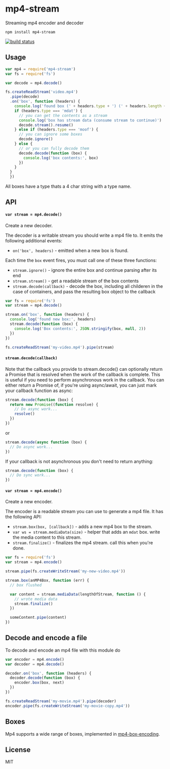 # mp4-stream

Streaming mp4 encoder and decoder

```
npm install mp4-stream
```

[![build status](http://img.shields.io/travis/mafintosh/mp4-stream.svg?style=flat)](http://travis-ci.org/mafintosh/mp4-stream)

## Usage

``` js
var mp4 = require('mp4-stream')
var fs = require('fs')

var decode = mp4.decode()

fs.createReadStream('video.mp4')
  .pipe(decode)
  .on('box', function (headers) {
    console.log('found box (' + headers.type + ') (' + headers.length + ')')
    if (headers.type === 'mdat') {
      // you can get the contents as a stream
      console.log('box has stream data (consume stream to continue)')
      decode.stream().resume()
    } else if (headers.type === 'moof') {
      // you can ignore some boxes
      decode.ignore()
    } else {
      // or you can fully decode them
      decode.decode(function (box) {
        console.log('box contents:', box)
      })
    }
  }
  })
```

All boxes have a type thats a 4 char string with a type name.

## API

#### `var stream = mp4.decode()`

Create a new decoder.

The decoder is a writable stream you should write a mp4 file to. It emits the following additional events:

* `on('box', headers)` - emitted when a new box is found.

Each time the `box` event fires, you must call one of these three functions:

* `stream.ignore()` - ignore the entire box and continue parsing after its end
* `stream.stream()` - get a readable stream of the box contents
* `stream.decode(callback)` - decode the box, including all childeren in the case of containers, and pass
the resulting box object to the callback

``` js
var fs = require('fs')
var stream = mp4.decode()

stream.on('box', function (headers) {
  console.log('found new box:', headers)
  stream.decode(function (box) {
    console.log('Box contents:', JSON.stringify(box, null, 2))
  })
})

fs.createReadStream('my-video.mp4').pipe(stream)
```

#### `stream.decode(callback)`

Note that the callback you provide to stream.decode() can optionally return a Promise that is resolved when the work of the callback is complete. This is useful if you need to perform asynchronous work in the callback. You can either return a Promise of, if you're using async/await, you can just mark your callback function as async:

``` js
stream.decode(function (box) {
  return new Promise((function resolve) {
    // Do async work...
    resolve()
  })
})
```
or

``` js
stream.decode(async function (box) {
  // Do async work...
})
```

If your callback is not asynchronous you don't need to return anything:

``` js
stream.decode(function (box) {
  // Do sync work...
})
```

#### `var stream = mp4.encode()`

Create a new encoder.

The encoder is a readable stream you can use to generate a mp4 file. It has the following API:

* `stream.box(box, [callback])` - adds a new mp4 box to the stream.
* `var ws = stream.mediaData(size)` - helper that adds an `mdat` box. write the media content to this stream.
* `stream.finalize()` - finalizes the mp4 stream. call this when you're done.

``` js
var fs = require('fs')
var stream = mp4.encode()

stream.pipe(fs.createWriteStream('my-new-video.mp4'))

stream.box(anMP4Box, function (err) {
  // box flushed

  var content = stream.mediaData(lengthOfStream, function () {
    // wrote media data
    stream.finalize()
  })

  someContent.pipe(content)
})

```

## Decode and encode a file

To decode and encode an mp4 file with this module do

``` js
var encoder = mp4.encode()
var decoder = mp4.decode()

decoder.on('box', function (headers) {
  decoder.decode(function (box) {
    encoder.box(box, next)
  })
})

fs.createReadStream('my-movie.mp4').pipe(decoder)
encoder.pipe(fs.createWriteStream('my-movie-copy.mp4'))
```

## Boxes

Mp4 supports a wide range of boxes, implemented in
[mp4-box-encoding](https://github.com/jhiesey/mp4-box-encoding).

## License

MIT
